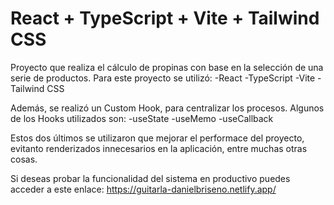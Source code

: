 # React + TypeScript + Vite + Tailwind CSS

Proyecto que realiza el cálculo de propinas con base en la selección de una serie de productos.
Para este proyecto se utilizó:
	-React
	-TypeScript
	-Vite
	-Tailwind CSS

Además, se realizó un Custom Hook, para centralizar los procesos. 
Algunos de los Hooks utilizados son:
	-useState
	-useMemo
	-useCallback

Estos dos últimos se utilizaron que mejorar el performace del proyecto, evitanto renderizados innecesarios en la aplicación, entre muchas otras cosas.

Si deseas probar la funcionalidad del sistema en productivo puedes acceder a este enlace:
https://guitarla-danielbriseno.netlify.app/ 

